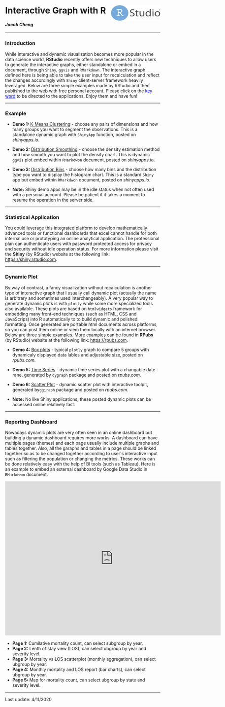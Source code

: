 <h1> Interactive Graph with R  <img src="logo.png" align="right" width="160" height="50" /> </h1>

<h4> <em>Jacob Cheng</em> </h4>

***
### Introduction
While interactive and dynamic visualization becomes more popular in the data science world, **RStudio** recently offers new techniques to allow users to generate the interactive graphs, either standalone or embed in a document, through `Shiny`, `ggvis` and `RMarkdown`. The interactive graph defined here is being able to take the user input for recalculation and reflect the changes accordingly with `Shiny` client-server framework heavily leveraged. Below are three simple examples made by RStudio and then published to the web with free personal account. Please click on the <font color="blue"><u>key word</u></font> to be directed to the applications. Enjoy them and have fun!


***
### Example
* **Demo 1:** <u>[K-Means Clustering](https://jcheng99.shinyapps.io/k-means_clustering)</u> - choose any pairs of dimensions and how many groups you want to segment the observations. This is a standalone dynamic graph with `ShinyApp` function, posted on *shinyapps.io*.

* **Demo 2:** <u>[Distribution Smoothing](https://jcheng99.shinyapps.io/Interactive_ggvis_plot)</u> - choose the density estimation method and how smooth you want to plot the density chart. This is dynamic `ggvis` plot embed within `RMarkdwon` document, posted on *shinyapps.io*.

* **Demo 3:** <u>[Distribution Bins](https://jcheng99.shinyapps.io/InteractiveShinyApp/)</u> - choose how many bins and the distribution type you want to display the histogram chart. This is a standard `Shiny` app but embed within `RMarkdwon` document, posted on *shinyapps.io*.

* **Note:** Shiny demo apps may be in the idle status when not often used with a personal account. Please be patient if it takes a moment to resume the operation in the server side.


***
### Statistical Application
You could leverage this integrated platform to develop mathematically advanced tools or functional dashboards that excel cannot handle for both internal use or prototyping an online analytical application. The professional plan can authenticate users with password protected access for privacy and security without idle operation status. For more information please visit the **Shiny** (by RStudio) website at the following link: <https://shiny.rstudio.com>.


***
### Dynamic Plot
By way of contrast, a fancy visualization without recalculation is another type of interactive graph that I usually call dynamic plot (actually the name is arbitrary and sometimes used interchangeably). A very popular way to generate dynamic plots is with `plotly` while some more specialized tools also available. These plots are based on `htmlwidgets` framework for embedding many front-end techniques (such as HTML, CSS and JavaScrips) into R automatically to to build dynamic and polished formatting. Once generated are portable html documents across platforms, so you can post them online or viem them locally with an internet browser. Below are three simple examples. More examples can be found in **RPubs** (by RStudio) website at the following link: <https://rpubs.com>.

* **Demo 4:** <u>[Box plots](https://rpubs.com/chenghje/594826)</u> - typical `plotly` graph to compare 5 groups with dynamicaly displayed data lables and adjustable size, posted on *rpubs.com*.

* **Demo 5:** <u>[Time Series](https://rpubs.com/chenghje/594661)</u> - dynamic time series plot with a changable date rane, generated by `dygraph` package and posted on *rpubs.com*.

* **Demo 6:** <u>[Scatter Plot](https://rpubs.com/chenghje/594738)</u> - dynamic scatter plot with interactive toolpit, generated by`ggiraph` package and posted on *rpubs.com*.

* **Note:** No like Shiny applications, these posted dynamic plots can be accessed online relatively fast.


***
### Reporting Dashboard
Nowadays dynamic plots are very often seen in an online dashboard but building a dynamic dashboard requires more works. A dashboard can have multiple pages (themes) and each page usually include multiple graphs and tables together. Also, all the garaphs and tables in a page should be linked together so as to be changed together according to user's interactive input such as filtering the population or changing the metrics. These works can be done relatively easy with the help of BI tools (such as Tableau). Here is an example to embed an external dashboard by Google Data Studio in `RMarkdwon` document.

<iframe width="700" height="500" src="https://datastudio.google.com/embed/reporting/1WRu-jrKcJ43GOhG0WYjzuKT5AstIyQxj/page/d2nd" frameborder="0" style="border:0" allowfullscreen></iframe>

* **Page 1:** Cumilative mortality count, can select subgroup by year.
* **Page 2:** Lenth of stay view (LOS), can select ubgroup by year and severity level.
* **Page 3:** Mortality vs LOS scatterplot (monthly aggregation), can select ubgroup  by year.
* **Page 4:** Monthly mortality and LOS report (bar charts), can select ubgroup  by year.
* **Page 5:** Map for mortality count, can select ubgroup by state and severity level.

***
Last update: 4/11/2020

